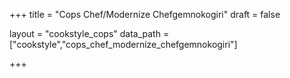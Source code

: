 +++
title = "Cops Chef/Modernize Chefgemnokogiri"
draft = false

layout = "cookstyle_cops"
data_path = ["cookstyle","cops_chef_modernize_chefgemnokogiri"]

+++

<!-- The content of this page is automatically generated from the
cops_chef_modernize_chefgemnokogiri.yml file in github.com/chef/cookstyle/docs-chef-io/data/cookstyle. -->
